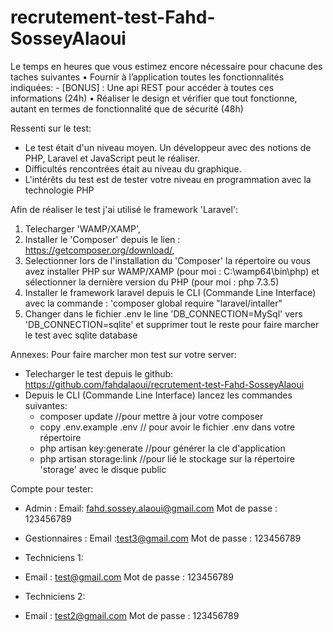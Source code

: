 # recrutement-test-Fahd-SosseyAlaoui

Le temps en heures que vous estimez encore nécessaire pour chacune des taches suivantes
	• Fournir à l’application toutes les fonctionnalités indiquées:
		- [BONUS] : Une api REST pour accéder à toutes ces informations (24h)
	• Réaliser le design et vérifier que tout fonctionne, autant en termes de fonctionnalité que de sécurité (48h)

Ressenti sur le test:
- Le test était d'un niveau moyen. Un développeur avec des notions de PHP, Laravel et JavaScript peut le réaliser.
- Difficultés rencontrées était au niveau du graphique.
- L'intérêts du test est de tester votre niveau en programmation avec la technologie PHP

Afin de réaliser le test j'ai utilisé le framework 'Laravel':
1. Telecharger 'WAMP/XAMP',
2. Installer le 'Composer' depuis le lien : https://getcomposer.org/download/,
3. Selectionner lors de l'installation du 'Composer' la répertoire ou vous avez installer PHP sur WAMP/XAMP
(pour moi : C:\wamp64\bin\php) et sélectionner la dernière version du PHP (pour moi : php 7.3.5)
4. Installer le framework laravel depuis le CLI (Commande Line Interface) avec la commande : 'composer global require "laravel/intaller"
5. Changer dans le fichier .env le line 'DB_CONNECTION=MySql' vers 'DB_CONNECTION=sqlite' et supprimer tout le reste pour
faire marcher le test avec sqlite database

Annexes:
Pour faire marcher mon test sur votre server:
- Telecharger le test depuis le github: https://github.com/fahdalaoui/recrutement-test-Fahd-SosseyAlaoui
- Depuis le CLI (Commande Line Interface) lancez les commandes suivantes:
	- composer update //pour mettre à jour votre composer
	- copy .env.example .env // pour avoir le fichier .env dans votre répertoire
	- php artisan key:generate //pour générer la cle d'application
	- php artisan storage:link //pour lié le stockage sur la répertoire 'storage' avec le disque public


Compte pour tester: 
- Admin :
Email: fahd.sossey.alaoui@gmail.com
Mot de passe : 123456789

- Gestionnaires : 
Email :test3@gmail.com
Mot de passe : 123456789

- Techniciens 1:
- Email : test@gmail.com
Mot de passe : 123456789

- Techniciens 2:
- Email : test2@gmail.com
Mot de passe : 123456789
